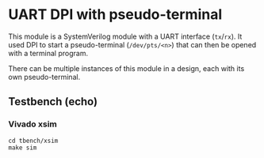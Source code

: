 # UART DPI with pseudo-terminal

This module is a SystemVerilog module with a UART interface
(`tx`/`rx`). It used DPI to start a pseudo-terminal (`/dev/pts/<n>`)
that can then be opened with a terminal program.

There can be multiple instances of this module in a design, each with
its own pseudo-terminal.

## Testbench (echo)

### Vivado xsim

    cd tbench/xsim
    make sim
